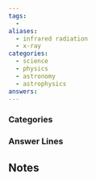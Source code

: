 ```yaml
---
tags:
  -
aliases:
  - infrared radiation
  - x-ray
categories:
  - science
  - physics
  - astronomy
  - astrophysics
answers:
---
```

### Categories

### Answer Lines

## Notes